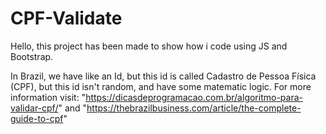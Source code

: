 # CPF-Validate

Hello, this project has been made to show how i code using JS and Bootstrap.

In Brazil, we have like an Id, but this id is called Cadastro de Pessoa Física (CPF), but this id isn't random, and have some matematic logic.
For more information visit: "https://dicasdeprogramacao.com.br/algoritmo-para-validar-cpf/" and "https://thebrazilbusiness.com/article/the-complete-guide-to-cpf"
